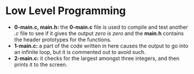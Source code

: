 # Low Level Programming

* **0-main.c, main.h:** the **0-main.c** file is used to compile and test another *.c* file to see if it gives the output *zero is zero* and the **main.h** contains the header prototypes for the functions.
* **1-main.c:** a part of the code written in here causes the output to go into an infinite loop, but it is commented out to avoid such.
* **2-main.c:** it checks for the largest amongst three integers, and then prints it to the screen.
